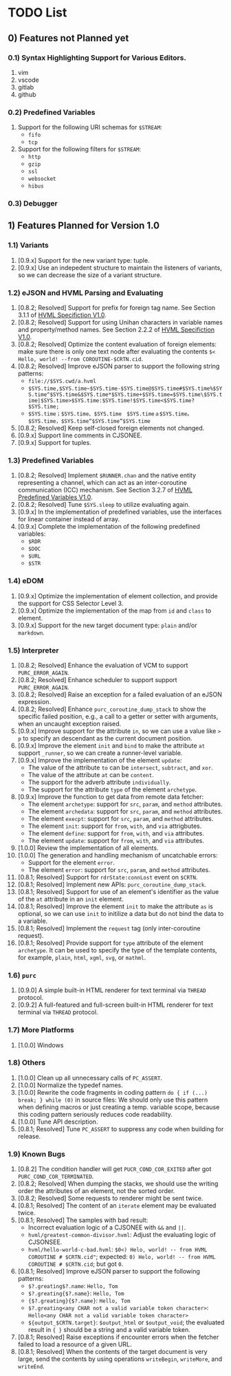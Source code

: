 # TODO List

## 0) Features not Planned yet

### 0.1) Syntax Highlighting Support for Various Editors.

1. vim
1. vscode
1. gitlab
1. github

### 0.2) Predefined Variables

1. Support for the following URI schemas for `$STREAM`:
   - `fifo`
   - `tcp`
1. Support for the following filters for `$STREAM`:
   - `http`
   - `gzip`
   - `ssl`
   - `websocket`
   - `hibus`

### 0.3) Debugger

## 1) Features Planned for Version 1.0

### 1.1) Variants

1. [0.9.x] Support for the new variant type: tuple.
1. [0.9.x] Use an indepedent structure to maintain the listeners of variants, so we can decrease the size of a variant structure.

### 1.2) eJSON and HVML Parsing and Evaluating

1. [0.8.2; Resolved] Support for prefix for foreign tag name. See Section 3.1.1 of [HVML Specifiction V1.0].
1. [0.8.2; Resolved] Support for using Unihan characters in variable names and property/method names. See Section 2.2.2 of [HVML Specifiction V1.0].
1. [0.8.2; Resolved] Optimize the content evaluation of foreign elements: make sure there is only one text node after evaluating the contents `$< Hello, world! --from COROUTINE-$CRTN.cid`.
1. [0.8.2; Resolved] Improve eJSON parser to support the following string patterns:
   - `file://$SYS.cwd/a.hvml`
   - `$SYS.time,$SYS.time~$SYS.time-$SYS.time@$SYS.time#$SYS.time%$SYS.time^$SYS.time&$SYS.time*$SYS.time+$SYS.time=$SYS.time\$SYS.time|$SYS.time>$SYS.time:$SYS.time!$SYS.time<$SYS.time?$SYS.time;`
   - `$SYS.time；$SYS.time、$SYS.time　$SYS.timeａ$SYS.time。$SYS.time，$SYS.time“$SYS.time”$SYS.time`
1. [0.8.2; Resolved] Keep self-closed foreign elements not changed.
1. [0.9.x] Support line comments in CJSONEE.
1. [0.9.x] Support for tuples.

### 1.3) Predefined Variables

1. [0.8.2; Resolved] Implement `$RUNNER.chan` and the native entity representing a channel, which can act as an inter-coroutine communication (ICC) mechanism. See Section 3.2.7 of [HVML Predefined Variables V1.0].
1. [0.8.2; Resolved] Tune `$SYS.sleep` to utilize evaluating again.
1. [0.9.x] In the implementation of predefined variables, use the interfaces for linear container instead of array.
1. [0.9.x] Complete the implementation of the following predefined variables:
   - `$RDR`
   - `$DOC`
   - `$URL`
   - `$STR`

### 1.4) eDOM

1. [0.9.x] Optimize the implementation of element collection, and provide the support for CSS Selector Level 3.
1. [0.9.x] Optimize the implementation of the map from `id` and `class` to element.
1. [0.9.x] Support for the new target document type: `plain` and/or `markdown`.

### 1.5) Interpreter

1. [0.8.2; Resolved] Enhance the evaluation of VCM to support `PURC_ERROR_AGAIN`.
1. [0.8.2; Resolved] Enhance scheduler to support support `PURC_ERROR_AGAIN`.
1. [0.8.2; Resolved] Raise an exception for a failed evaluation of an eJSON expression.
1. [0.8.2; Resolved] Enhance `purc_coroutine_dump_stack` to show the specific failed position, e.g., a call to a getter or setter with arguments, when an uncaught exception raised.
1. [0.9.x] Improve support for the attribute `in`, so we can use a value like `> p` to specify an descendant as the current document position.
1. [0.9.x] Improve the element `init` and `bind` to make the attribute `at` support `_runner`, so we can create a runner-level variable.
1. [0.9.x] Improve the implementation of the element `update`:
   - The value of the attribute `to` can be `intersect`, `subtract`, and `xor`.
   - The value of the attribute `at` can be `content`.
   - The support for the adverb attribute `individually`.
   - The support for the attribute `type` of the element `archetype`.
1. [0.9.x] Improve the function to get data from remote data fetcher:
   - The element `archetype`: support for `src`, `param`, and `method` attributes.
   - The element `archedata`: support for `src`, `param`, and `method` attributes.
   - The element `execpt`: support for `src`, `param`, and `method` attributes.
   - The element `init`: support for `from`, `with`, and `via` attrigbutes.
   - The element `define`: support for `from`, `with`, and `via` attributes.
   - The element `update`: support for `from`, `with`, and `via` attributes.
1. [1.0.0] Review the implementation of all elements.
1. [1.0.0] The generation and handling mechanism of uncatchable errors:
   - Support for the element `error`.
   - The element `error`: support for `src`, `param`, and `method` attributes.
1. [0.8.1; Resolved] Support for `rdrState:connLost` event on `$CRTN`.
1. [0.8.1; Resolved] Implement new APIs: `purc_coroutine_dump_stack`.
1. [0.8.1; Resolved] Support for use of an element's identifier as the value of the `at` attribute in an `init` element.
1. [0.8.1; Resolved] Improve the element `init` to make the attribute `as` is optional, so we can use `init` to initilize a data but do not bind the data to a variable.
1. [0.8.1; Resolved] Implement the `request` tag (only inter-coroutine request).
1. [0.8.1; Resolved] Provide support for `type` attribute of the element `archetype`. It can be used to specify the type of the template contents, for example, `plain`, `html`, `xgml`, `svg`, or `mathml`.

### 1.6) `purc`

1. [0.9.0] A simple built-in HTML renderer for text terminal via `THREAD` protocol.
1. [0.9.2] A full-featured and full-screen built-in HTML renderer for text terminal via `THREAD` protocol.

### 1.7) More Platforms

1. [1.0.0] Windows

### 1.8) Others

1. [1.0.0] Clean up all unnecessary calls of `PC_ASSERT`.
1. [1.0.0] Normalize the typedef names.
1. [1.0.0] Rewrite the code fragments in coding pattern `do { if (...) break; } while (0)` in source files:
    We should only use this pattern when defining macros or just creating a temp. variable scope, because this coding pattern seriously reduces code readability.
1. [1.0.0] Tune API description.
1. [0.8.1; Resolved] Tune `PC_ASSERT` to suppress any code when building for release.

### 1.9) Known Bugs

1. [0.8.2] The condition handler will get `PUCR_COND_COR_EXITED` after got `PURC_COND_COR_TERMINATED`.
1. [0.8.2; Resolved] When dumping the stacks, we should use the writing order the attributes of an element, not the sorted order.
1. [0.8.2; Resolved] Some requests to renderer might be sent twice.
1. [0.8.1; Resolved] The content of an `iterate` element may be evaluated twice.
1. [0.8.1; Resolved] The samples with bad result:
   - Incorrect evaluation logic of a CJSONEE with `&&` and `||`.
   - `hvml/greatest-common-divisor.hvml`: Adjust the evaluating logic of CJSONSEE.
   - `hvml/hello-world-c-bad.hvml`: `$0<) Helo, world! -- from HVML COROUTINE # $CRTN.cid"`; expected: `0) Helo, world! -- from HVML COROUTINE # $CRTN.cid`; but got `0`.
1. [0.8.1; Resolved] Improve eJSON parser to support the following patterns:
   - `$?.greating$?.name`: `Hello, Tom`
   - `$?.greating{$?.name}`: `Hello, Tom`
   - `{$?.greating}{$?.name}`: `Hello, Tom`
   - `$?.greating<any CHAR not a valid variable token character>`: `Hello<any CHAR not a valid variable token character>`
   - `${output_$CRTN.target}`: `$output_html` or `$output_void`; the evaluated result in `{ }` should be a string and a valid variable token.
1. [0.8.1; Resolved] Raise exceptions if encounter errors when the fetcher failed to load a resource of a given URL.
1. [0.8.1; Resolved] When the contents of the target document is very large, send the contents by using operations `writeBegin`, `writeMore`, and `writeEnd`.


[HVML Specifiction V1.0]: https://github.com/HVML/hvml-docs/blob/master/zh/hvml-spec-v1.0-zh.md
[HVML Predefined Variables V1.0]: https://github.com/HVML/hvml-docs/blob/master/zh/hvml-spec-predefined-variables-v1.0-zh.md

